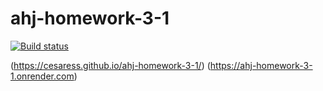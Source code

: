 # ahj-homework-3-1
[![Build status](https://ci.appveyor.com/api/projects/status/e28hdsp6575ac6lf?svg=true)](https://ci.appveyor.com/project/Cesaress/ahj-homework-3-1)

(https://cesaress.github.io/ahj-homework-3-1/)
(https://ahj-homework-3-1.onrender.com)
